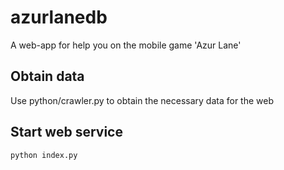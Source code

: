 # azurlanedb
A web-app for help you on the mobile game 'Azur Lane'

## Obtain data
Use python/crawler.py to obtain the necessary data for the web

## Start web service
    python index.py
